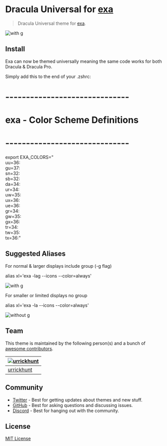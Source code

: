 # Dracula Universal for [exa](https://github.com/ogham/exa)

> Dracula Universal theme for [exa](https://github.com/ogham/exa).

![with g](https://user-images.githubusercontent.com/96319944/232500762-df647f3a-1309-45c9-a297-98eaceb90254.png)

## Install

Exa can now be themed universally meaning the same code works for both Dracula & Dracula Pro. 

Simply add this to the end of your .zshrc:

# ------------------------------
# exa - Color Scheme Definitions
# ------------------------------
export EXA_COLORS="\
uu=36:\
gu=37:\
sn=32:\
sb=32:\
da=34:\
ur=34:\
uw=35:\
ux=36:\
ue=36:\
gr=34:\
gw=35:\
gx=36:\
tr=34:\
tw=35:\
tx=36:"

## Suggested Aliases

For normal & larger displays include group (-g flag)

alias xl='exa -lag --icons --color=always'

![with g](https://user-images.githubusercontent.com/96319944/232500841-0718e633-90d4-43cc-82af-c187e89e09b7.png)


For smaller or limited displays no group 

alias xl='exa -la --icons --color=always'

![without g](https://user-images.githubusercontent.com/96319944/232500909-acb30fac-e599-48e3-bd4e-3d81d9b3901c.png)


## Team

This theme is maintained by the following person(s) and a bunch of [awesome contributors](https://github.com/dracula/foobar/graphs/contributors).

| [![urrickhunt](https://github.com/urrickhunt.png?size=100)](https://github.com/urrickhunt) |
| ---------------------------------------------------------------------------------------- |
| [urrickhunt](https://github.com/urrickhunt)                                               |

## Community

- [Twitter](https://twitter.com/draculatheme) - Best for getting updates about themes and new stuff.
- [GitHub](https://github.com/dracula/dracula-theme/discussions) - Best for asking questions and discussing issues.
- [Discord](https://draculatheme.com/discord-invite) - Best for hanging out with the community.

## License

[MIT License](./LICENSE)

